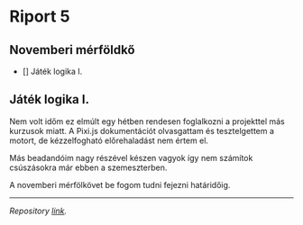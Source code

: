 # Riport 5

## Novemberi mérföldkő

- [] Játék logika I.

## Játék logika I.

Nem volt időm ez elmúlt egy hétben rendesen foglalkozni a projekttel más kurzusok miatt. A Pixi.js dokumentációt olvasgattam és tesztelgettem a motort, de kézzelfogható előrehaladást nem értem el.

Más beadandóim nagy részével készen vagyok így nem számítok csúszásokra már ebben a szemeszterben.

A novemberi mérfölkövet be fogom tudni fejezni határidőig.

----

*Repository [link](https://github.com/sziligunz/torpedo).*

